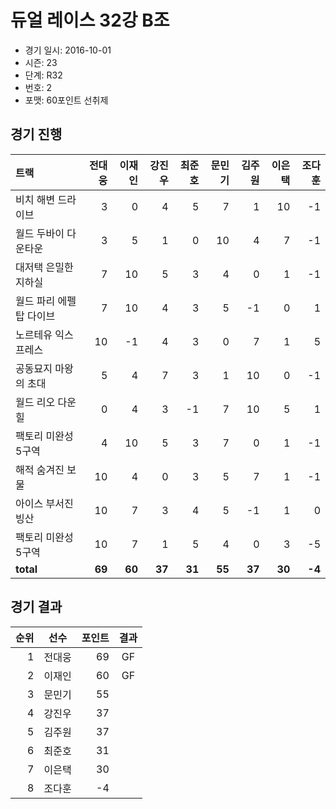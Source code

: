 # 듀얼 레이스 32강 B조

- 경기 일시: 2016-10-01
- 시즌: 23
- 단계: R32
- 번호: 2
- 포맷: 60포인트 선취제





## 경기 진행

| 트랙 | 전대웅 | 이재인 | 강진우 | 최준호 | 문민기 | 김주원 | 이은택 | 조다훈 |
|:---|---:|---:|---:|---:|---:|---:|---:|---:|
| 비치 해변 드라이브 | 3 | 0 | 4 | 5 | 7 | 1 | 10 | -1 |
| 월드 두바이 다운타운 | 3 | 5 | 1 | 0 | 10 | 4 | 7 | -1 |
| 대저택 은밀한 지하실 | 7 | 10 | 5 | 3 | 4 | 0 | 1 | -1 |
| 월드 파리 에펠탑 다이브 | 7 | 10 | 4 | 3 | 5 | -1 | 0 | 1 |
| 노르테유 익스프레스 | 10 | -1 | 4 | 3 | 0 | 7 | 1 | 5 |
| 공동묘지 마왕의 초대 | 5 | 4 | 7 | 3 | 1 | 10 | 0 | -1 |
| 월드 리오 다운힐 | 0 | 4 | 3 | -1 | 7 | 10 | 5 | 1 |
| 팩토리 미완성 5구역 | 4 | 10 | 5 | 3 | 7 | 0 | 1 | -1 |
| 해적 숨겨진 보물 | 10 | 4 | 0 | 3 | 5 | 7 | 1 | -1 |
| 아이스 부서진 빙산 | 10 | 7 | 3 | 4 | 5 | -1 | 1 | 0 |
| 팩토리 미완성 5구역 | 10 | 7 | 1 | 5 | 4 | 0 | 3 | -5 |
| __total__ | __69__ | __60__ | __37__ | __31__ | __55__ | __37__ | __30__ | __-4__ |




## 경기 결과

| 순위 | 선수 | 포인트 | 결과 |
|---:|:---:|---:|:---:|
| 1 | 전대웅 | 69 | GF |
| 2 | 이재인 | 60 | GF |
| 3 | 문민기 | 55 |  |
| 4 | 강진우 | 37 |  |
| 5 | 김주원 | 37 |  |
| 6 | 최준호 | 31 |  |
| 7 | 이은택 | 30 |  |
| 8 | 조다훈 | -4 |  |

